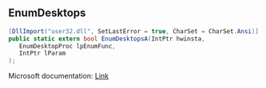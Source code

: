 ## EnumDesktops

```csharp
[DllImport("user32.dll", SetLastError = true, CharSet = CharSet.Ansi)]
public static extern bool EnumDesktopsA(IntPtr hwinsta,
   EnumDesktopProc lpEnumFunc,
   IntPtr lParam
);
```

Microsoft documentation: [Link](https://docs.microsoft.com/en-us/windows/win32/api/winuser/nf-winuser-enumdesktopsa)
